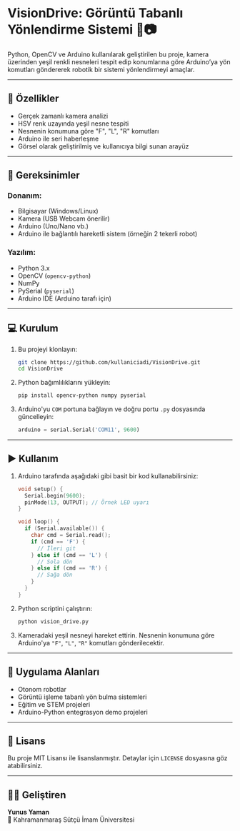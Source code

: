 
# VisionDrive: Görüntü Tabanlı Yönlendirme Sistemi 🚗📷

Python, OpenCV ve Arduino kullanılarak geliştirilen bu proje, kamera üzerinden yeşil renkli nesneleri tespit edip konumlarına göre Arduino’ya yön komutları göndererek robotik bir sistemi yönlendirmeyi amaçlar.

---

## 🔧 Özellikler

- Gerçek zamanlı kamera analizi
- HSV renk uzayında yeşil nesne tespiti
- Nesnenin konumuna göre "F", "L", "R" komutları
- Arduino ile seri haberleşme
- Görsel olarak geliştirilmiş ve kullanıcıya bilgi sunan arayüz

---

## 🧰 Gereksinimler

### Donanım:
- Bilgisayar (Windows/Linux)
- Kamera (USB Webcam önerilir)
- Arduino (Uno/Nano vb.)
- Arduino ile bağlantılı hareketli sistem (örneğin 2 tekerli robot)

### Yazılım:
- Python 3.x
- OpenCV (`opencv-python`)
- NumPy
- PySerial (`pyserial`)
- Arduino IDE (Arduino tarafı için)

---

## 💻 Kurulum

1. Bu projeyi klonlayın:
   ```bash
   git clone https://github.com/kullaniciadi/VisionDrive.git
   cd VisionDrive
   ```

2. Python bağımlılıklarını yükleyin:
   ```bash
   pip install opencv-python numpy pyserial
   ```

3. Arduino'yu `COM` portuna bağlayın ve doğru portu `.py` dosyasında güncelleyin:
   ```python
   arduino = serial.Serial('COM11', 9600)
   ```

---

## ▶️ Kullanım

1. Arduino tarafında aşağıdaki gibi basit bir kod kullanabilirsiniz:
   ```cpp
   void setup() {
     Serial.begin(9600);
     pinMode(13, OUTPUT); // Örnek LED uyarı
   }

   void loop() {
     if (Serial.available()) {
       char cmd = Serial.read();
       if (cmd == 'F') {
         // İleri git
       } else if (cmd == 'L') {
         // Sola dön
       } else if (cmd == 'R') {
         // Sağa dön
       }
     }
   }
   ```

2. Python scriptini çalıştırın:
   ```bash
   python vision_drive.py
   ```

3. Kameradaki yeşil nesneyi hareket ettirin. Nesnenin konumuna göre Arduino'ya `"F"`, `"L"`, `"R"` komutları gönderilecektir.

---

## 🧠 Uygulama Alanları

- Otonom robotlar
- Görüntü işleme tabanlı yön bulma sistemleri
- Eğitim ve STEM projeleri
- Arduino-Python entegrasyon demo projeleri

---


## 📝 Lisans

Bu proje MIT Lisansı ile lisanslanmıştır. Detaylar için `LICENSE` dosyasına göz atabilirsiniz.

---

## 👨‍💻 Geliştiren

**Yunus Yaman**  
📍 Kahramanmaraş Sütçü İmam Üniversitesi  

